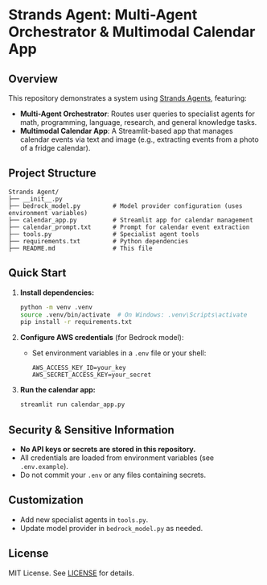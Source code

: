 # Strands Agent: Multi-Agent Orchestrator & Multimodal Calendar App

## Overview

This repository demonstrates a system using [Strands Agents](https://strandsagents.com/latest/), featuring:

- **Multi-Agent Orchestrator**: Routes user queries to specialist agents for math, programming, language, research, and general knowledge tasks.
- **Multimodal Calendar App**: A Streamlit-based app that manages calendar events via text and image (e.g., extracting events from a photo of a fridge calendar).

## Project Structure

```
Strands Agent/
├── __init__.py
├── bedrock_model.py         # Model provider configuration (uses environment variables)
├── calendar_app.py          # Streamlit app for calendar management
├── calendar_prompt.txt      # Prompt for calendar event extraction
├── tools.py                 # Specialist agent tools
├── requirements.txt         # Python dependencies
├── README.md                # This file
```

## Quick Start

1. **Install dependencies:**
   ```bash
   python -m venv .venv
   source .venv/bin/activate  # On Windows: .venv\Scripts\activate
   pip install -r requirements.txt
   ```

2. **Configure AWS credentials** (for Bedrock model):
   - Set environment variables in a `.env` file or your shell:
     ```env
     AWS_ACCESS_KEY_ID=your_key
     AWS_SECRET_ACCESS_KEY=your_secret
     ```

3. **Run the calendar app:**
   ```bash
   streamlit run calendar_app.py
   ```

## Security & Sensitive Information

- **No API keys or secrets are stored in this repository.**
- All credentials are loaded from environment variables (see `.env.example`).
- Do not commit your `.env` or any files containing secrets.

## Customization

- Add new specialist agents in `tools.py`.
- Update model provider in `bedrock_model.py` as needed.

## License

MIT License. See [LICENSE](LICENSE) for details. 
